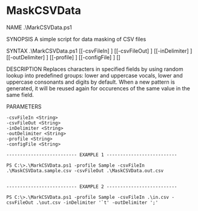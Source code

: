 # MaskCSVData

NAME
    .\MarkCSVData.ps1
    
SYNOPSIS
    A simple script for data masking of CSV files
    
    
SYNTAX
    .\MarkCSVData.ps1 [[-csvFileIn] <String>] [[-csvFileOut] <String>] [[-inDelimiter] <String>] [[-outDelimiter] <String>] [[-profile] <String>] [[-configFile] <String>] [<CommonParameters>] 
    
DESCRIPTION
    Replaces characters in specified fields by using random lookup into predefined groups:
    lower and uppercase vocals, lower and uppercase consonants and digits by default.
    When a new pattern is generated, it will be reused again for occurences of the
    same value in the same field.
    

PARAMETERS

    -csvFileIn <String>        
    -csvFileOut <String>       
    -inDelimiter <String>      
    -outDelimiter <String>        
    -profile <String>       
    -configFile <String>
     
    -------------------------- EXAMPLE 1 --------------------------
    
    PS C:\>.\MarkCSVData.ps1 -profile Sample -csvFileIn .\MaskCSVData.sample.csv -csvFileOut .\MaskCSVData.out.csv
        
    
    -------------------------- EXAMPLE 2 --------------------------
    
    PS C:\>.\MarkCSVData.ps1 -profile Sample -csvFileIn .\in.csv -csvFileOut .\out.csv -inDelimiter '`t' -outDelimiter ';'
 
